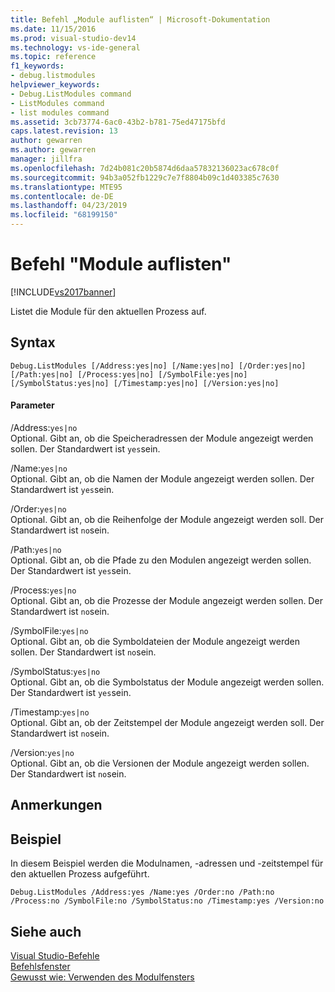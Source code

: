 ```yaml
---
title: Befehl „Module auflisten“ | Microsoft-Dokumentation
ms.date: 11/15/2016
ms.prod: visual-studio-dev14
ms.technology: vs-ide-general
ms.topic: reference
f1_keywords:
- debug.listmodules
helpviewer_keywords:
- Debug.ListModules command
- ListModules command
- list modules command
ms.assetid: 3cb73774-6ac0-43b2-b781-75ed47175bfd
caps.latest.revision: 13
author: gewarren
ms.author: gewarren
manager: jillfra
ms.openlocfilehash: 7d24b081c20b5874d6daa57832136023ac678c0f
ms.sourcegitcommit: 94b3a052fb1229c7e7f8804b09c1d403385c7630
ms.translationtype: MTE95
ms.contentlocale: de-DE
ms.lasthandoff: 04/23/2019
ms.locfileid: "68199150"
---
```

# <a name="list-modules-command"></a>Befehl "Module auflisten"
[!INCLUDE[vs2017banner](../../includes/vs2017banner.md)]

Listet die Module für den aktuellen Prozess auf.  
  
## <a name="syntax"></a>Syntax  
  
```  
Debug.ListModules [/Address:yes|no] [/Name:yes|no] [/Order:yes|no]  
[/Path:yes|no] [/Process:yes|no] [/SymbolFile:yes|no]  
[/SymbolStatus:yes|no] [/Timestamp:yes|no] [/Version:yes|no]  
```  
  
#### <a name="parameters"></a>Parameter  
 /Address:`yes|no`  
 Optional. Gibt an, ob die Speicheradressen der Module angezeigt werden sollen. Der Standardwert ist `yes`sein.  
  
 /Name:`yes|no`  
 Optional. Gibt an, ob die Namen der Module angezeigt werden sollen. Der Standardwert ist `yes`sein.  
  
 /Order:`yes|no`  
 Optional. Gibt an, ob die Reihenfolge der Module angezeigt werden soll. Der Standardwert ist `no`sein.  
  
 /Path:`yes|no`  
 Optional. Gibt an, ob die Pfade zu den Modulen angezeigt werden sollen. Der Standardwert ist `yes`sein.  
  
 /Process:`yes|no`  
 Optional. Gibt an, ob die Prozesse der Module angezeigt werden sollen. Der Standardwert ist `no`sein.  
  
 /SymbolFile:`yes|no`  
 Optional. Gibt an, ob die Symboldateien der Module angezeigt werden sollen. Der Standardwert ist `no`sein.  
  
 /SymbolStatus:`yes|no`  
 Optional. Gibt an, ob die Symbolstatus der Module angezeigt werden sollen. Der Standardwert ist `yes`sein.  
  
 /Timestamp:`yes|no`  
 Optional. Gibt an, ob der Zeitstempel der Module angezeigt werden soll. Der Standardwert ist `no`sein.  
  
 /Version:`yes|no`  
 Optional. Gibt an, ob die Versionen der Module angezeigt werden sollen. Der Standardwert ist `no`sein.  
  
## <a name="remarks"></a>Anmerkungen  
  
## <a name="example"></a>Beispiel  
 In diesem Beispiel werden die Modulnamen, -adressen und -zeitstempel für den aktuellen Prozess aufgeführt.  
  
```  
Debug.ListModules /Address:yes /Name:yes /Order:no /Path:no /Process:no /SymbolFile:no /SymbolStatus:no /Timestamp:yes /Version:no  
```  
  
## <a name="see-also"></a>Siehe auch  
 [Visual Studio-Befehle](../../ide/reference/visual-studio-commands.md)   
 [Befehlsfenster](../../ide/reference/command-window.md)   
 [Gewusst wie: Verwenden des Modulfensters](../../debugger/how-to-use-the-modules-window.md)
